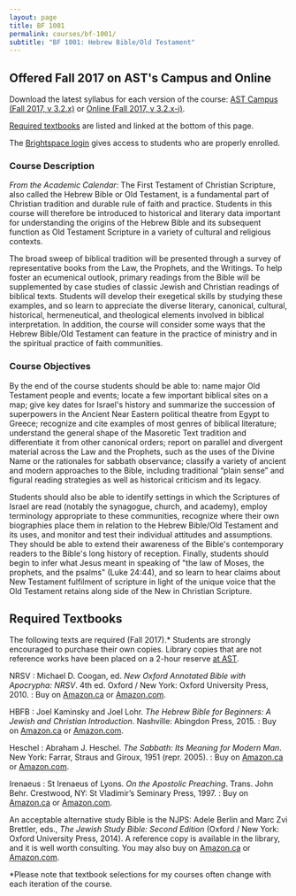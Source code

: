 ```yaml
---
layout: page
title: BF 1001
permalink: courses/bf-1001/
subtitle: "BF 1001: Hebrew Bible/Old Testament"
---
```


## Offered Fall 2017 on AST's Campus and Online

Download the latest syllabus for each version of the course: [AST Campus (Fall 2017, v 3.2.x)](https://github.com/danieldriver/Syllabi/raw/master/BF/BF%201001-Driver%202017.pdf)
or [Online (Fall 2017, v 3.2.x-i)](https://github.com/danieldriver/Syllabi/raw/master/BF/BF%201001(Int)-Driver%202017.pdf).

[Required textbooks](#required-textbooks) are listed and linked at the bottom of this page.

The [Brightspace login](https://smu.brightspace.com/d2l/login) gives access to students who are properly enrolled.


### Course Description

*From the Academic Calendar*: The First Testament of Christian
Scripture, also called the Hebrew Bible or Old Testament, is a
fundamental part of Christian tradition and durable rule of faith and
practice. Students in this course will therefore be introduced to
historical and literary data important for understanding the origins of
the Hebrew Bible and its subsequent function as Old Testament Scripture
in a variety of cultural and religious contexts.

The broad sweep of biblical tradition will be presented through a survey
of representative books from the Law, the Prophets, and the Writings. To
help foster an ecumenical outlook, primary readings from the Bible will
be supplemented by case studies of classic Jewish and Christian readings
of biblical texts. Students will develop their exegetical skills by
studying these examples, and so learn to appreciate the diverse
literary, canonical, cultural, historical, hermeneutical, and
theological elements involved in biblical interpretation. In addition,
the course will consider some ways that the Hebrew Bible/Old Testament
can feature in the practice of ministry and in the spiritual practice of
faith communities.


### Course Objectives

By the end of the course students should be able to:
	name major Old Testament people and events;
	locate a few important biblical sites on a map;
	give key dates for Israel's history and summarize the succession of superpowers in the Ancient Near Eastern political theatre from Egypt to Greece;
	recognize and cite examples of most genres of biblical literature;
	understand the general shape of the Masoretic Text tradition and differentiate it from other canonical orders;
	report on parallel and divergent material across the Law and the Prophets, such as the uses of the Divine Name or the rationales for sabbath observance;
	classify a variety of ancient and modern approaches to the Bible, including traditional “plain sense” and figural reading strategies as well as historical criticism and its legacy.

Students should also be able to identify settings in which the
Scriptures of Israel are read (notably the synagogue, church, and
academy), employ terminology appropriate to these communities, recognize
where their own biographies place them in relation to the Hebrew
Bible/Old Testament and its uses, and monitor and test their individual
attitudes and assumptions. They should be able to extend their awareness
of the Bible's contemporary readers to the Bible's long history of
reception. Finally, students should begin to infer what Jesus meant in
speaking of "the law of Moses, the prophets, and the psalms" (Luke
24:44), and so learn to hear claims about New Testament fulfilment of
scripture in light of the unique voice that the Old Testament retains
along side of the New in Christian Scripture.


## Required Textbooks

The following texts are required (Fall 2017).* Students are strongly
encouraged to purchase their own copies. Library copies that are not
reference works have been placed on a 2-hour reserve [at AST](http://www.astheology.ns.ca/library/index.html).

NRSV
: Michael D. Coogan, ed. *New Oxford Annotated Bible with Apocrypha: NRSV*. 4th ed. Oxford / New York: Oxford University Press, 2010.
: Buy on [Amazon.ca](http://amzn.to/2vpWB6f) or [Amazon.com](http://amzn.to/2wgasLe).

HBFB
: Joel Kaminsky and Joel Lohr. *The Hebrew Bible for Beginners: A Jewish and Christian Introduction*. Nashville: Abingdon Press, 2015.
: Buy on [Amazon.ca](http://amzn.to/2wfGzKY) or [Amazon.com](http://amzn.to/2wmqwJJ).

Heschel
: Abraham J. Heschel. *The Sabbath: Its Meaning for Modern Man*. New York: Farrar, Straus and Giroux, 1951 (repr. 2005).
: Buy on [Amazon.ca](http://amzn.to/2gnuuhs) or [Amazon.com](http://amzn.to/2vHxPJS).

Irenaeus
: St Irenaeus of Lyons. *On the Apostolic Preaching*. Trans. John Behr. Crestwood, NY: St Vladimir’s Seminary Press, 1997.
: Buy on [Amazon.ca](http://amzn.to/2vHSUUK) or [Amazon.com](http://amzn.to/2wfKcjY).

An acceptable alternative study Bible is the NJPS: Adele Berlin and Marc
Zvi Brettler, eds., *The Jewish Study Bible: Second Edition* (Oxford /
New York: Oxford University Press, 2014). A reference copy is available
in the library, and it is well worth consulting. You may also buy on
[Amazon.ca](http://amzn.to/2xwbr8v) or [Amazon.com](http://amzn.to/2wmrRQV).

*Please note that textbook selections for my courses often change with each iteration of the course.